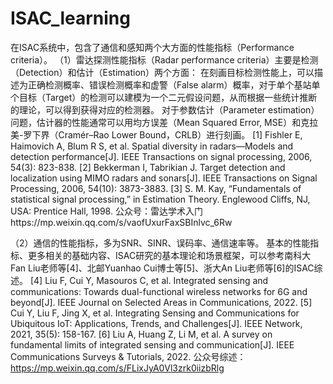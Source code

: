 # ISAC_learning
在ISAC系统中，包含了通信和感知两个大方面的性能指标（Performance criteria）。
（1）雷达探测性能指标（Radar performance criteria）主要是检测（Detection）和估计（Estimation）两个方面：
在刻画目标检测性能上，可以描述为正确检测概率、错误检测概率和虚警（False alarm）概率，对于单个基站单个目标（Target）的检测可以建模为一个二元假设问题，从而根据一些统计推断的理论，可以得到获得对应的检测器。
对于参数估计（Parameter estimation）问题，估计器的性能通常可以用均方误差（Mean Squared Error, MSE）和克拉美-罗下界（Cramér–Rao Lower Bound，CRLB）进行刻画。
[1] Fishler E, Haimovich A, Blum R S, et al. Spatial diversity in radars—Models and detection performance[J]. IEEE Transactions on signal processing, 2006, 54(3): 823-838. [2] Bekkerman I, Tabrikian J. Target detection and localization using MIMO radars and sonars[J]. IEEE Transactions on Signal Processing, 2006, 54(10): 3873-3883.
[3] S. M. Kay, “Fundamentals of statistical signal processing,” in Estimation Theory. Englewood Cliffs, NJ, USA: Prentice Hall, 1998.
公众号：雷达学术入门https://mp.weixin.qq.com/s/vaofUxurFaxSBInlvc_6Rw


（2）通信的性能指标，多为SNR、SINR、误码率、通信速率等。
基本的性能指标、更多相关的基础内容、ISAC研究的基本理论和场景框架，可以参考南科大Fan Liu老师等[4]、北邮Yuanhao Cui博士等[5]、浙大An Liu老师等[6]的ISAC综述。
[4] Liu F, Cui Y, Masouros C, et al. Integrated sensing and communications: Towards dual-functional wireless networks for 6G and beyond[J]. IEEE Journal on Selected Areas in Communications, 2022. 
[5] Cui Y, Liu F, Jing X, et al. Integrating Sensing and Communications for Ubiquitous IoT: Applications, Trends, and Challenges[J]. IEEE Network, 2021, 35(5): 158-167. 
[6] Liu A, Huang Z, Li M, et al. A survey on fundamental limits of integrated sensing and communication[J]. IEEE Communications Surveys & Tutorials, 2022.
公众号综述：https://mp.weixin.qq.com/s/FLixJyA0Vl3zrk0iizbRlg
